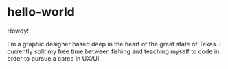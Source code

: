 # hello-world

Howdy!

I'm a graphic designer based deep in the heart of the great state of Texas. I currently split my free time between fishing and teaching myself to code in order to pursue a caree in UX/UI.
